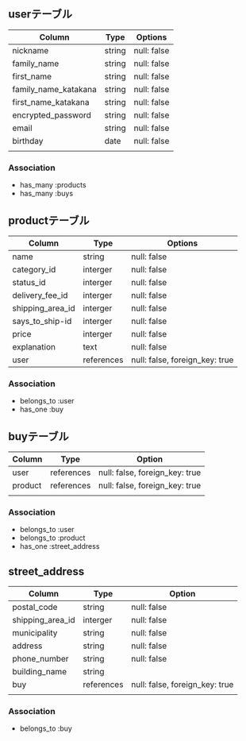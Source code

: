 ## userテーブル
| Column               | Type   | Options     |
| -------------------- | ------ | ----------- |
| nickname             | string | null: false |
| family_name          | string | null: false |
| first_name           | string | null: false |
| family_name_katakana | string | null: false |
| first_name_katakana  | string | null: false |
| encrypted_password   | string | null: false |
| email                | string | null: false |
| birthday             | date   | null: false |
|                      |        |             |

### Association
- has_many :products
- has_many :buys

## productテーブル
| Column           | Type       | Options                        |
| ---------------- | ---------- | ------------------------------ |
| name             | string     | null: false                    |
| category_id      | interger   | null: false                    |
| status_id        | interger   | null: false                    |
| delivery_fee_id  | interger   | null: false                    |
| shipping_area_id | interger   | null: false                    |
| says_to_ship-id  | interger   | null: false                    |
| price            | interger   | null: false                    |
| explanation      | text       | null: false                    |
| user             | references | null: false, foreign_key: true |


### Association
- belongs_to :user
- has_one :buy

## buyテーブル
| Column  | Type       | Option                         |
| ------- | ---------- | ------------------------------ |
| user    | references | null: false, foreign_key: true |
| product | references | null: false, foreign_key: true |
|         |            |                                |

### Association
- belongs_to :user
- belongs_to :product
- has_one :street_address



## street_address
| Column           | Type       | Option                         |
| ---------------- | ---------- | ------------------------------ |
| postal_code      | string     | null: false                    |
| shipping_area_id | interger   | null: false                    |
| municipality     | string     | null: false                    |
| address          | string     | null: false                    |
| phone_number     | string     | null: false                    |
| building_name    | string     |                                |
| buy              | references | null: false, foreign_key: true |
|                  |            |                                |

### Association
- belongs_to :buy
